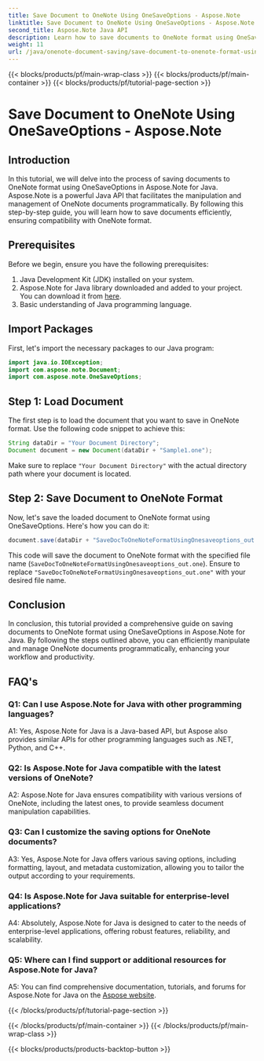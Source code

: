 ```yaml
---
title: Save Document to OneNote Using OneSaveOptions - Aspose.Note
linktitle: Save Document to OneNote Using OneSaveOptions - Aspose.Note
second_title: Aspose.Note Java API
description: Learn how to save documents to OneNote format using OneSaveOptions in Aspose.Note for Java. Enhance your workflow with this comprehensive tutorial.
weight: 11
url: /java/onenote-document-saving/save-document-to-onenote-format-using-onesaveoptions/
---
```


{{< blocks/products/pf/main-wrap-class >}}
{{< blocks/products/pf/main-container >}}
{{< blocks/products/pf/tutorial-page-section >}}

# Save Document to OneNote Using OneSaveOptions - Aspose.Note

## Introduction

In this tutorial, we will delve into the process of saving documents to OneNote format using OneSaveOptions in Aspose.Note for Java. Aspose.Note is a powerful Java API that facilitates the manipulation and management of OneNote documents programmatically. By following this step-by-step guide, you will learn how to save documents efficiently, ensuring compatibility with OneNote format.

## Prerequisites

Before we begin, ensure you have the following prerequisites:
1. Java Development Kit (JDK) installed on your system.
2. Aspose.Note for Java library downloaded and added to your project. You can download it from [here](https://releases.aspose.com/note/java/).
3. Basic understanding of Java programming language.

## Import Packages

First, let's import the necessary packages to our Java program:

```java
import java.io.IOException;
import com.aspose.note.Document;
import com.aspose.note.OneSaveOptions;
```

## Step 1: Load Document

The first step is to load the document that you want to save in OneNote format. Use the following code snippet to achieve this:

```java
String dataDir = "Your Document Directory";
Document document = new Document(dataDir + "Sample1.one");
```

Make sure to replace `"Your Document Directory"` with the actual directory path where your document is located.

## Step 2: Save Document to OneNote Format

Now, let's save the loaded document to OneNote format using OneSaveOptions. Here's how you can do it:

```java
document.save(dataDir + "SaveDocToOneNoteFormatUsingOnesaveoptions_out.one", new OneSaveOptions());
```

This code will save the document to OneNote format with the specified file name (`SaveDocToOneNoteFormatUsingOnesaveoptions_out.one`). Ensure to replace `"SaveDocToOneNoteFormatUsingOnesaveoptions_out.one"` with your desired file name.

## Conclusion

In conclusion, this tutorial provided a comprehensive guide on saving documents to OneNote format using OneSaveOptions in Aspose.Note for Java. By following the steps outlined above, you can efficiently manipulate and manage OneNote documents programmatically, enhancing your workflow and productivity.

## FAQ's

### Q1: Can I use Aspose.Note for Java with other programming languages?

A1: Yes, Aspose.Note for Java is a Java-based API, but Aspose also provides similar APIs for other programming languages such as .NET, Python, and C++.

### Q2: Is Aspose.Note for Java compatible with the latest versions of OneNote?

A2: Aspose.Note for Java ensures compatibility with various versions of OneNote, including the latest ones, to provide seamless document manipulation capabilities.

### Q3: Can I customize the saving options for OneNote documents?

A3: Yes, Aspose.Note for Java offers various saving options, including formatting, layout, and metadata customization, allowing you to tailor the output according to your requirements.

### Q4: Is Aspose.Note for Java suitable for enterprise-level applications?

A4: Absolutely, Aspose.Note for Java is designed to cater to the needs of enterprise-level applications, offering robust features, reliability, and scalability.

### Q5: Where can I find support or additional resources for Aspose.Note for Java?

A5: You can find comprehensive documentation, tutorials, and forums for Aspose.Note for Java on the [Aspose website](https://forum.aspose.com/c/note/28).

{{< /blocks/products/pf/tutorial-page-section >}}

{{< /blocks/products/pf/main-container >}}
{{< /blocks/products/pf/main-wrap-class >}}

{{< blocks/products/products-backtop-button >}}
